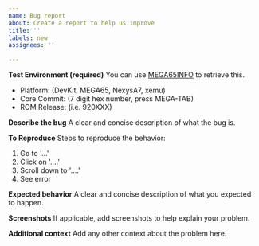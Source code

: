 ```yaml
---
name: Bug report
about: Create a report to help us improve
title: ''
labels: new
assignees: ''

---
```


**Test Environment (required)**
You can use [MEGA65INFO](https://files.mega65.org?id=3eeb7d82-8bd7-44b7-82b6-cef29d123b0e) to retrieve this.
 - Platform: (DevKit, MEGA65, NexysA7, xemu)
 - Core Commit: (7 digit hex number, press MEGA-TAB)
 - ROM Release: (i.e. 920XXX)

**Describe the bug**
A clear and concise description of what the bug is.

**To Reproduce**
Steps to reproduce the behavior:
1. Go to '...'
2. Click on '....'
3. Scroll down to '....'
4. See error

**Expected behavior**
A clear and concise description of what you expected to happen.

**Screenshots**
If applicable, add screenshots to help explain your problem.

**Additional context**
Add any other context about the problem here.
